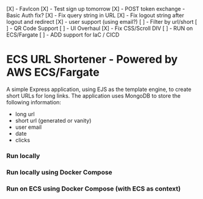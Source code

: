 [X] - FavIcon
[X] - Test sign up tomorrow
[X] - POST token exchange - Basic Auth fix?
[X] - Fix query string in URL
[X] - Fix logout string after logout and redirect
[X] - user support (using email?)
[ ] - Filter by url/short
[ ] - QR Code Support
[ ] - UI Overhaul
[X] - Fix CSS/Scroll DIV
[ ] - RUN on ECS/Fargate
[ ] - ADD support for IaC / CICD

# ECS URL Shortener - Powered by AWS ECS/Fargate

A simple Express application, using EJS as the template engine, to create short URLs for long links. The application uses MongoDB to store the following information:

- long url
- short url (generated or vanity)
- user email
- date
- clicks

### Run locally

### Run locally using Docker Compose

### Run on ECS using Docker Compose (with ECS as context)

